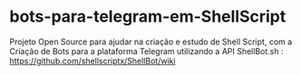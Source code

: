 # bots-para-telegram-em-ShellScript
Projeto Open Source para ajudar na criação e estudo de Shell Script, com a Criação de Bots para a plataforma Telegram utilizando a API ShellBot.sh :
https://github.com/shellscriptx/ShellBot/wiki
